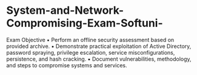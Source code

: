 # System-and-Network-Compromising-Exam-Softuni-
Exam Objective 
  ▪ Perform an offline security assessment based on provided archive.
  ▪ Demonstrate practical exploitation of Active Directory, password spraying, privilege escalation, service misconfigurations, persistence, and hash cracking.
  ▪ Document vulnerabilities, methodology, and steps to compromise systems and services.
